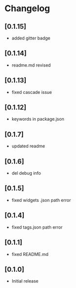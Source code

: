 # Changelog

## [0.1.15]
* added gitter badge
## [0.1.14]
* readme.md revised
## [0.1.13]
* fixed cascade issue
## [0.1.12]
* keywords in package.json
## [0.1.7]
* updated readme
## [0.1.6]
* del debug info
## [0.1.5]
* fixed widgets .json path error
## [0.1.4]
* fixed tags.json path error
## [0.1.1]
* fixed README.md
## [0.1.0]
* Initial release